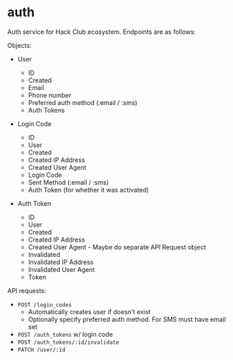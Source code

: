 # auth

Auth service for Hack Club ecosystem. Endpoints are as follows:

Objects:

- User
  - ID
  - Created
  - Email
  - Phone number
  - Preferred auth method (:email / :sms)
  - Auth Tokens

- Login Code
  - ID
  - User
  - Created
  - Created IP Address
  - Created User Agent
  - Login Code
  - Sent Method (:email / :sms)
  - Auth Token (for whether it was activated)

- Auth Token
  - ID
  - User
  - Created
  - Created IP Address
  - Created User Agent - Maybe do separate API Request object
  - Invalidated
  - Invalidated IP Address
  - Invalidated User Agent
  - Token

API requests:

- `POST /login_codes`
  - Automatically creates user if doesn't exist
  - Optionally specify preferred auth method. For SMS must have email set
- `POST /auth_tokens` w/ login code
- `POST /auth_tokens/:id/invalidate`
- `PATCH /user/:id`
